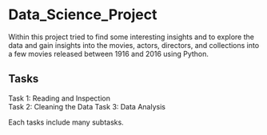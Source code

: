 # Data_Science_Project

Within this project tried to find some interesting insights and to explore the data and gain insights into the movies, actors, directors, and collections into a few movies released between 1916 and 2016 using Python. 

## Tasks 

Task 1: Reading and Inspection  
Task 2: Cleaning the Data
Task 3: Data Analysis 

Each tasks include many subtasks.
